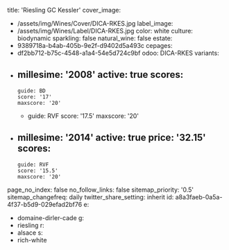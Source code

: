 title: 'Riesling GC Kessler'
cover_image:
  - /assets/img/Wines/Cover/DICA-RKES.jpg
label_image:
  - /assets/img/Wines/Label/DICA-RKES.jpg
color: white
culture: biodynamic
sparkling: false
natural_wine: false
estate:
  - 9389718a-b4ab-405b-9e2f-d9402d5a493c
cepages:
  - df2bb712-b75c-4548-a1a4-54e5d724c9bf
odoo: DICA-RKES
variants:
  -
    millesime: '2008'
    active: true
    scores:
      -
        guide: BD
        score: '17'
        maxscore: '20'
      -
        guide: RVF
        score: '17.5'
        maxscore: '20'
  -
    millesime: '2014'
    active: true
    price: '32.15'
    scores:
      -
        guide: RVF
        score: '15.5'
        maxscore: '20'
page_no_index: false
no_follow_links: false
sitemap_priority: '0.5'
sitemap_changefreq: daily
twitter_share_setting: inherit
id: a8a3faeb-0a5a-4f37-b5d9-029efad2bf76
e:
  - domaine-dirler-cade
g:
  - riesling
r:
  - alsace
s:
  - rich-white
